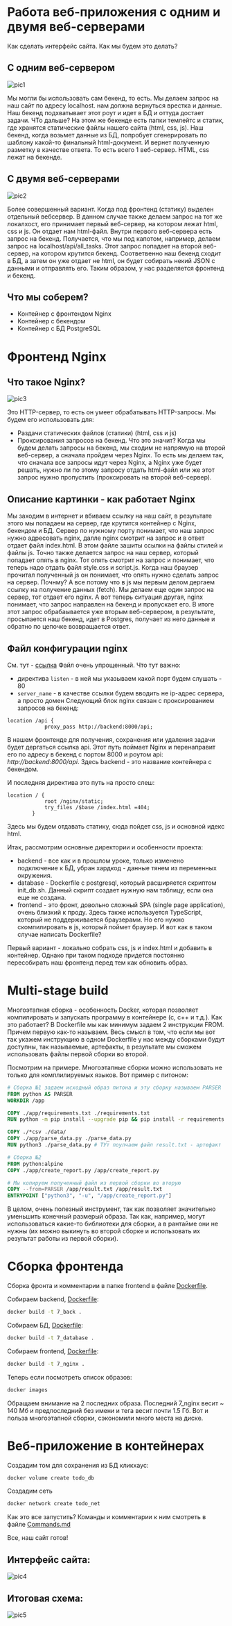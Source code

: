 # Работа веб-приложения с одним и двумя веб-серверами
Как сделать интерфейс сайта. Как мы будем это делать?
## С одним веб-сервером
![pic1](pic1.PNG)

Мы могли бы использовать сам бекенд, то есть. Мы делаем запрос на наш сайт по адресу localhost. нам должна вернуться врестка и данные. Наш бекенд подхватывает этот роут и идет в БД и оттуда достает задачи. ЧТо дальше? На этом же бекенде есть папки темлейтс и статик, где хранятся статические файлы нашего сайта (html, css, js). Наш бекенд, когда возьмет данные из БД, попробует сгенерировать по шаблону какой-то финальный html-документ. И вернет полученную разметку в качестве ответа. То есть всего 1 веб-сервер. HTML, css лежат на бекенде.

## С двумя веб-серверами
![pic2](pic2.PNG)

Более совершенный вариант. Когда под фронтенд (статику) выделен отдельный вебсервер. В данном случае также делаем запрос на тот же локалхост, его принимает первый веб-сервер, на котором лежат html, css и js. Он отдает нам html-файл. Внутри первого веб-сервера есть запрос на бекенд. Получается, что мы под капотом, например, делаем запрос на localhost/api/all_tasks. Этот запрос попадает на второй веб-сервер, на котором крутится бекенд. Соответвенно наш бекенд сходит в БД, а затем он уже отдает не html, он будет собирать некий JSON с данными и отправлять его. Таким образом, у нас разделяется фронтенд и бекенд.

## Что мы соберем?
- Контейнер с фронтендом Nginx
- Контейнер с бекендом
- Контейнер с БД PostgreSQL

# Фронтенд Nginx
## Что такое Nginx?
![pic3](pic3.PNG)

Это HTTP-сервер, то есть он умеет обрабатывать HTTP-запросы. Мы будем его использовать для:
- Раздачи статических файлов (статики) (html, css и js)
- Проксирования запросов на бекенд. Что это значит? Когда мы будем делать запросы на бекенд, мы сходим не напрямую на второй веб-сервер, а сначала пройдем через Nginx. То есть мы делаем так, что сначала все запросы идут через Nginx, а Nginx уже будет решать, нужно ли по этому запросу отдать html-файл или же этот запрос нужно пропустить (проксировать на второй веб-сервер).

## Описание картинки - как работает Nginx
Мы заходим в интернет и вбиваем ссылку на наш сайт, в результате этого мы попадаем на сервер, где крутится контейнер с Nginx, бекендом и БД. Сервер по нужному порту понимает, что наш запрос нужно адресовать nginx, далле nginx смотрит на запрос и в ответ отдает файл index.html. В этом файле зашиты ссылки на файлы стилей и файлы js. Точно также делается запрос на наш сервер, который попадает опять в nginx. Тот опять смотрит на запрос и понимает, что теперь надо отдать файл style.css и script.js. Когда наш браузер прочитал полученный js он понимает, что опять нужно сделать запрос на сервер. Почнму? А все потому что в js мы первым делом дергаем ссылку на получение данных (fetch). Мы делаем еще один запрос на сервер, тот отдает его nginx. А вот теперь ситуация другая, nginx понимает, что запрос направлен на бекенд и пропускает его. В итоге этот запрос обрабаывается уже вторым веб-сервером, в результате, просыпается наш бекенд, идет в Postgres, получает из него данные и обратно по цепочке возвращается ответ.

## Файл конфигурации nginx
См. тут - [ссылка](nginx/nginx.conf)
Файл очень упрощенный. Что тут важно:
- директива ```listen``` - в ней мы указываем какой порт будем слушать - 80
- ```server_name``` - в качестве ссылки будем вводить не ip-адрес сервера, а просто домен
Следующий блок nginx связан с проксированием запросов на бекенд:
```
location /api {
            proxy_pass http://backend:8000/api;
```
В нашем фронтенде для получения, сохранения или удаления задачи будет дергаться ссылка api. Этот путь поймает Nginx и перенаправит его по адресу в бекенд с портом 8000 и роутом api: *http://backend:8000/api*. Здесь backend - это название контейнера с бекендом.

И последняя директива это путь на просто слеш:
```
location / {
            root /nginx/static;
            try_files /$base /index.html =404;
        }
```
 Здесь мы будем отдавать статику, сюда пойдет css, js и основной идекс html.

Итак, рассмотрим основные директории и особенности проекта:
- backend - все как и в прошлом уроке, только изменено подключение к БД, убран хардкод - данные тянем из переменных окружения.
- database - Dockerfile с postgresql, который расширяется скриптом init_db.sh. Данный скрипт создает нужную нам таблицу, если она еще не создана.
- frontend - это фронт, довольно сложный SPA (single page application), очень близкий к проду. Здесь также используется TypeScript, который не поддерживается браузерами. Но его нужно скомпилировать в js, который поймет браузер. И вот как в таком случае написать Dockerfile? 

Первый вариант - локально собрать css, js и index.html и добавить в контейнер. Однако при таком подходе придется постоянно пересобирать наш фронтенд перед тем как обновить образ. 

# Multi-stage build
Многоэтапная сборка - особенность Docker, которая позволяет компилировать и запускать программу в контейнере (c, c++ и т.д.). Как это работает? В Dockerfile мы как минимум задаем 2 инструкции FROM. Причем первую как-то называем. Весь смысл в том, что если мы вот так укажем инструкцию в одном Dockerfile у нас между сборками будут доступны, так называемые, артефакты, в результате мы сможем использовать файлы первой сборки во второй.

Посмотрим на примере. Многоэтапные сборки можно использовать не только для комплилируемых языков. Вот пример с питоном:
```Dockerfile
# Сборка №1 задаем исходный образ питона и эту сборку называем PARSER
FROM python AS PARSER
WORKDIR /app

COPY ./app/requirements.txt ./requirements.txt
RUN python -m pip install --upgrade pip && pip install -r requirements.txt

COPY ./*csv ./data/
COPY ./app/parse_data.py ./parse_data.py
RUN python3 ./parse_data.py # ТУт поулчаем файл result.txt - артефакт

# Сборка №2
FROM python:alpine
COPY ./app/create_report.py /app/create_report.py

# Мы копируем полученный файл из первой сборки во вторую
COPY --from=PARSER /app/result.txt /app/result.txt
ENTRYPOINT ["python3", "-u", "/app/create_report.py"]
```

В целом, очень полезный инструмент, так как позволяет значительно уменьшить конечный размерый образа. Так как, например, могут использоваться какие-то библиотеки для сборки, а в рантайме они не нужны (их можно выкинуть во второй сборке и использовать их результат работы из первой сборки).

# Сборка фронтенда
Сборка фронта и комментарии в папке frontend в файле [Dockerfile](frontend/Dockerfile).

Собираем backend, [Dockerfile](backend/Dockerfile):
```bash
docker build -t 7_back .
```

Собираем БД, [Dockerfile](database/Dockerfile):
```bash
docker build -t 7_database .
```

Собираем frontend, [Dockerfile](frontend/Dockerfile):
```bash
docker build -t 7_nginx .
```
Теперь если посмотреть список образов:
```bash
docker images
```
Обращаем внимание на 2 последних образа. Последний 7_nginx весит ~ 140 Мб и предпоследний без имени и тега весит почти 1.5 Гб. Вот и польза многоэтапной сборки, сэкономили много места на диске. 

# Веб-приложение в контейнерах

Создадим том для сохранения из БД кликхаус:
```bash
docker volume create todo_db
```

Создадим сеть
```bash
docker network create todo_net
```

Как это все запустить?
Команды и комментарии к ним смотреть в файле [Commands.md](Commands.md)

Все, наш сайт готов!
## Интерфейс сайта:
![pic4](pic4.png)

## Итоговая схема:
![pic5](pic5.png)